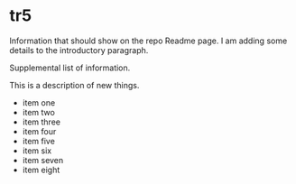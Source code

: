 # tr5

Information that should show on the repo Readme page.  I am adding some details to the introductory paragraph.

Supplemental list of information.

This is a description of new things.

- item one
- item two
- item three
- item four
- item five
- item six
- item seven
- item eight